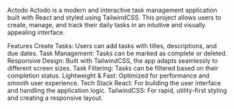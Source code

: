 Actodo
Actodo is a modern and interactive task management application built with React and styled using TailwindCSS. This project allows users to create, manage, and track their daily tasks in an intuitive and visually appealing interface.

Features
Create Tasks: Users can add tasks with titles, descriptions, and due dates.
Task Management: Tasks can be marked as complete or deleted.
Responsive Design: Built with TailwindCSS, the app adapts seamlessly to different screen sizes.
Task Filtering: Tasks can be filtered based on their completion status.
Lightweight & Fast: Optimized for performance and smooth user experience.
Tech Stack
React: For building the user interface and handling the application logic.
TailwindCSS: For rapid, utility-first styling and creating a responsive layout.